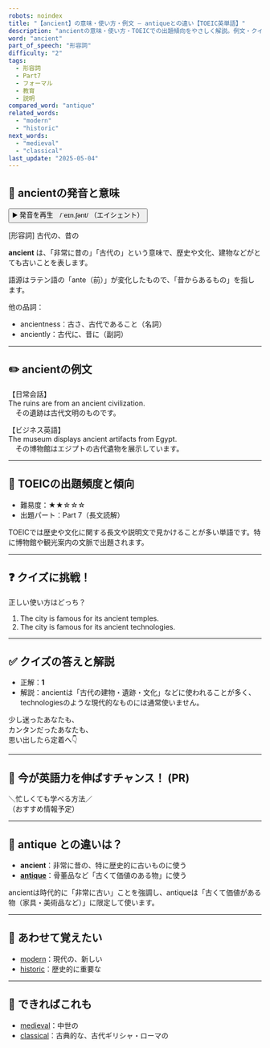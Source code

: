 ```yaml
---
robots: noindex
title: "【ancient】の意味・使い方・例文 ― antiqueとの違い【TOEIC英単語】"
description: "ancientの意味・使い方・TOEICでの出題傾向をやさしく解説。例文・クイズ付きでantiqueとの違いもわかりやすく学べます。"
word: "ancient"
part_of_speech: "形容詞"
difficulty: "2"
tags:
  - 形容詞
  - Part7
  - フォーマル
  - 教育
  - 説明
compared_word: "antique"
related_words:
  - "modern"
  - "historic"
next_words:
  - "medieval"
  - "classical"
last_update: "2025-05-04"
---
```


## 🔰 ancientの発音と意味

<button class="play-audio" onclick="playTTS('ancient')">
  <span class="play-audio-main">
    ▶️ 発音を再生　/ˈeɪn.ʃənt/
  </span>
  <span class="play-audio-sub">
    （エイシェント）
  </span>
</button>

[形容詞] 古代の、昔の

**ancient** は、「非常に昔の」「古代の」という意味で、歴史や文化、建物などがとても古いことを表します。

語源はラテン語の「ante（前）」が変化したもので、「昔からあるもの」を指します。

他の品詞：  
- ancientness：古さ、古代であること（名詞）
- anciently：古代に、昔に（副詞）

---

## ✏️ ancientの例文

【日常会話】  
The ruins are from an ancient civilization.  
　その遺跡は古代文明のものです。

【ビジネス英語】  
The museum displays ancient artifacts from Egypt.  
　その博物館はエジプトの古代遺物を展示しています。

---

## 🎯 TOEICの出題頻度と傾向

- 難易度：★★☆☆☆
- 出題パート：Part 7（長文読解）

TOEICでは歴史や文化に関する長文や説明文で見かけることが多い単語です。特に博物館や観光案内の文脈で出題されます。

---

## ❓ クイズに挑戦！

正しい使い方はどっち？

1. The city is famous for its ancient temples.  
2. The city is famous for its ancient technologies.

---

## ✅ クイズの答えと解説

- 正解：**1**
- 解説：ancientは「古代の建物・遺跡・文化」などに使われることが多く、technologiesのような現代的なものには通常使いません。

少し迷ったあなたも、  
カンタンだったあなたも、  
思い出したら定着へ👇️

---

## 🚀 今が英語力を伸ばすチャンス！ (PR)

<div class="info-center">
＼忙しくても学べる方法／<br>  
（おすすめ情報予定）
</div>

---

## 🤔  antique との違いは？

- **ancient**：非常に昔の、特に歴史的に古いものに使う
- **[antique](/word/antique/)**：骨董品など「古くて価値のある物」に使う

ancientは時代的に「非常に古い」ことを強調し、antiqueは「古くて価値がある物（家具・美術品など）」に限定して使います。

---

## 🧩 あわせて覚えたい

- [modern](/word/modern/)：現代の、新しい
- [historic](/word/historic/)：歴史的に重要な

---

## 📖 できればこれも

- [medieval](/word/medieval/)：中世の
- [classical](/word/classical/)：古典的な、古代ギリシャ・ローマの


<!-- cvid: aid12_bid30 -->
